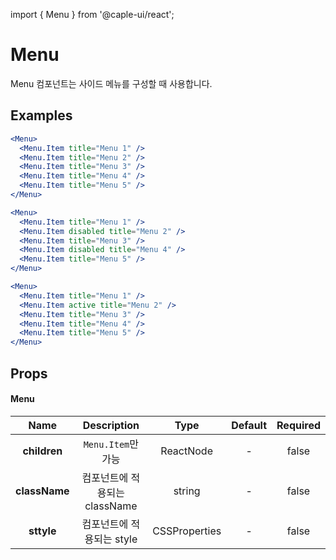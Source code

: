 import { Menu } from '@caple-ui/react';

# Menu

Menu 컴포넌트는 사이드 메뉴를 구성할 때 사용합니다.

## Examples

```jsx header=기본&nbsp;예제
<Menu>
  <Menu.Item title="Menu 1" />
  <Menu.Item title="Menu 2" />
  <Menu.Item title="Menu 3" />
  <Menu.Item title="Menu 4" />
  <Menu.Item title="Menu 5" />
</Menu>
```

```jsx header=Disabled&nbsp;예제
<Menu>
  <Menu.Item title="Menu 1" />
  <Menu.Item disabled title="Menu 2" />
  <Menu.Item title="Menu 3" />
  <Menu.Item disabled title="Menu 4" />
  <Menu.Item title="Menu 5" />
</Menu>
```

```jsx header=Active&nbsp;예제
<Menu>
  <Menu.Item title="Menu 1" />
  <Menu.Item active title="Menu 2" />
  <Menu.Item title="Menu 3" />
  <Menu.Item title="Menu 4" />
  <Menu.Item title="Menu 5" />
</Menu>
```

## Props

#### Menu
| Name | Description | Type | Default | Required |
|:---:|:---:|:---:|:---:|:---:|
| **children** | `Menu.Item`만 가능 | ReactNode | - | false |
| **className** | 컴포넌트에 적용되는 className | string | - | false |
| **sttyle** | 컴포넌트에 적용되는 style | CSSProperties | - | false |

<style jsx global>{`
  .component-container {
    padding-left: 40px;
    padding-right: 40px;
    text-align: center;
  }
`}</style>